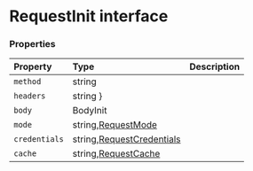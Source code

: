 # RequestInit interface










### Properties

| Property	   | Type	| Description|
|:-------------|:-------|:-----------|
|`method`      | string |  |
|`headers`      | string } |  |
|`body`      | BodyInit |  |
|`mode`      | string,[RequestMode](RequestMode.md) |  |
|`credentials`      | string,[RequestCredentials](RequestCredentials.md) |  |
|`cache`      | string,[RequestCache](RequestCache.md) |  |




